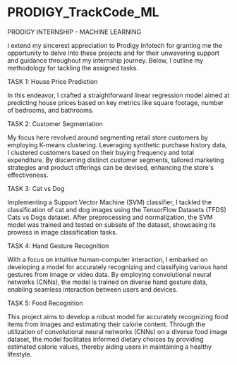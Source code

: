 # PRODIGY_TrackCode_ML

PRODIGY INTERNSHIP - MACHINE LEARNING

I extend my sincerest appreciation to Prodigy Infotech for granting me the opportunity to delve into these projects and for their unwavering support and guidance throughout my internship journey. Below, I outline my methodology for tackling the assigned tasks.

TASK 1: House Price Prediction

In this endeavor, I crafted a straightforward linear regression model aimed at predicting house prices based on key metrics like square footage, number of bedrooms, and bathrooms.

TASK 2: Customer Segmentation

My focus here revolved around segmenting retail store customers by employing K-means clustering. Leveraging synthetic purchase history data, I clustered customers based on their buying frequency and total expenditure. By discerning distinct customer segments, tailored marketing strategies and product offerings can be devised, enhancing the store's effectiveness.

TASK 3: Cat vs Dog

Implementing a Support Vector Machine (SVM) classifier, I tackled the classification of cat and dog images using the TensorFlow Datasets (TFDS) Cats vs Dogs dataset. After preprocessing and normalization, the SVM model was trained and tested on subsets of the dataset, showcasing its prowess in image classification tasks.

TASK 4: Hand Gesture Recognition

With a focus on intuitive human-computer interaction, I embarked on developing a model for accurately recognizing and classifying various hand gestures from image or video data. By employing convolutional neural networks (CNNs), the model is trained on diverse hand gesture data, enabling seamless interaction between users and devices.

TASK 5: Food Recognition

This project aims to develop a robust model for accurately recognizing food items from images and estimating their calorie content. Through the utilization of convolutional neural networks (CNNs) on a diverse food image dataset, the model facilitates informed dietary choices by providing estimated calorie values, thereby aiding users in maintaining a healthy lifestyle.